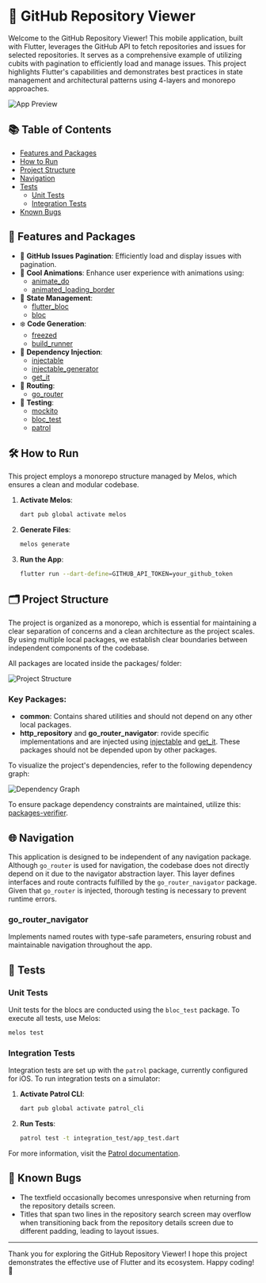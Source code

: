 # 📱 GitHub Repository Viewer

Welcome to the GitHub Repository Viewer! This mobile application, built with Flutter, leverages the GitHub API to fetch repositories and issues for selected repositories. It serves as a comprehensive example of utilizing cubits with pagination to efficiently load and manage issues. This project highlights Flutter's capabilities and demonstrates best practices in state management and architectural patterns using 4-layers and monorepo approaches.

![App Preview](readme_assets/app_preview.gif)

## 📚 Table of Contents

- [Features and Packages](#-features-and-packages)
- [How to Run](#-how-to-run)
- [Project Structure](#-project-structure)
- [Navigation](#-navigation)
- [Tests](#-tests)
  - [Unit Tests](#unit-tests)
  - [Integration Tests](#integration-tests)
- [Known Bugs](#-known-bugs)

## 🌟 Features and Packages

- 📄 **GitHub Issues Pagination**: Efficiently load and display issues with pagination.
- 🎨 **Cool Animations**: Enhance user experience with animations using:
  - [animate_do](https://pub.dev/packages/animate_do)
  - [animated_loading_border](https://pub.dev/packages/animated_loading_border)
- 🧱 **State Management**:
  - [flutter_bloc](https://pub.dev/packages/flutter_bloc)
  - [bloc](https://pub.dev/packages/bloc)
- ❄️ **Code Generation**:
  - [freezed](https://pub.dev/packages/freezed)
  - [build_runner](https://pub.dev/packages/build_runner)
- 💉 **Dependency Injection**:
  - [injectable](https://pub.dev/packages/injectable)
  - [injectable_generator](https://pub.dev/packages/injectable_generator)
  - [get_it](https://pub.dev/packages/get_it)
- 🚀 **Routing**:
  - [go_router](https://pub.dev/packages/go_router)
- 🧪 **Testing**:
  - [mockito](https://pub.dev/packages/mockito)
  - [bloc_test](https://pub.dev/packages/bloc_test)
  - [patrol](https://pub.dev/packages/patrol)

## 🛠 How to Run

This project employs a monorepo structure managed by Melos, which ensures a clean and modular codebase.

1. **Activate Melos**:
   ```bash
   dart pub global activate melos
   ```

2. **Generate Files**:
   ```bash
   melos generate
   ```

3. **Run the App**:
   ```bash
   flutter run --dart-define=GITHUB_API_TOKEN=your_github_token
   ```

## 🗂 Project Structure

The project is organized as a monorepo, which is essential for maintaining a clear separation of concerns and a clean architecture as the project scales. By using multiple local packages, we establish clear boundaries between independent components of the codebase.

All packages are located inside the packages/ folder:

![Project Structure](readme_assets/project_structure.png)

### Key Packages:

- **common**: Contains shared utilities and should not depend on any other local packages.
- **http_repository** and **go_router_navigator**: rovide specific implementations and are injected using [injectable](https://pub.dev/packages/injectable) and [get_it](https://pub.dev/packages/get_it). These packages should not be depended upon by other packages.

To visualize the project's dependencies, refer to the following dependency graph:

![Dependency Graph](readme_assets/dependency_graph.png)

To ensure package dependency constraints are maintained, utilize this: [packages-verifier](https://github.com/kmrosiek/packages-verifier).

## 🌐 Navigation

This application is designed to be independent of any navigation package. Although `go_router` is used for navigation, the codebase does not directly depend on it due to the navigator abstraction layer. This layer defines interfaces and route contracts fulfilled by the `go_router_navigator` package. Given that `go_router` is injected, thorough testing is necessary to prevent runtime errors.

### go_router_navigator

Implements named routes with type-safe parameters, ensuring robust and maintainable navigation throughout the app.

## 🧪 Tests

### Unit Tests

Unit tests for the blocs are conducted using the `bloc_test` package. To execute all tests, use Melos:

```bash
melos test
```

### Integration Tests

Integration tests are set up with the `patrol` package, currently configured for iOS. To run integration tests on a simulator:

1. **Activate Patrol CLI**:
   ```bash
   dart pub global activate patrol_cli
   ```

2. **Run Tests**:
   ```bash
   patrol test -t integration_test/app_test.dart
   ```

For more information, visit the [Patrol documentation](https://patrol.leancode.co/getting-started).

## 🐞 Known Bugs

- The textfield occasionally becomes unresponsive when returning from the repository details screen.
- Titles that span two lines in the repository search screen may overflow when transitioning back from the repository details screen due to different padding, leading to layout issues.

---

Thank you for exploring the GitHub Repository Viewer! I hope this project demonstrates the effective use of Flutter and its ecosystem. Happy coding! 🚀
